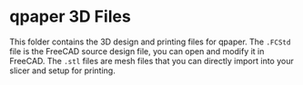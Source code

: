 # qpaper 3D Files

This folder contains the 3D design and printing files for qpaper. The `.FCStd` file is the FreeCAD source design file, you can open and modify it in FreeCAD. The `.stl` files are mesh files that you can directly import into your slicer and setup for printing.